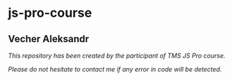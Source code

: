 # js-pro-course
## Vecher Aleksandr

*This repository has been created by the participant of TMS JS Pro course.*

*Please do not hesitate to contact me if any error in code will be detected.*
